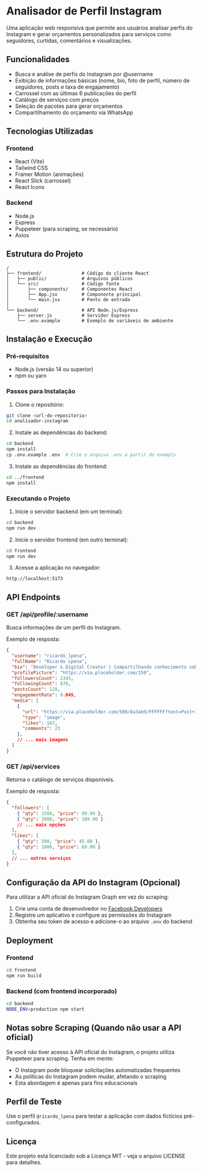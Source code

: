 # Analisador de Perfil Instagram

Uma aplicação web responsiva que permite aos usuários analisar perfis do Instagram e gerar orçamentos personalizados para serviços como seguidores, curtidas, comentários e visualizações.

## Funcionalidades

- Busca e análise de perfis do Instagram por @username
- Exibição de informações básicas (nome, bio, foto de perfil, número de seguidores, posts e taxa de engajamento)
- Carrossel com as últimas 6 publicações do perfil
- Catálogo de serviços com preços
- Seleção de pacotes para gerar orçamentos
- Compartilhamento do orçamento via WhatsApp

## Tecnologias Utilizadas

### Frontend
- React (Vite)
- Tailwind CSS
- Framer Motion (animações)
- React Slick (carrossel)
- React Icons

### Backend
- Node.js
- Express
- Puppeteer (para scraping, se necessário)
- Axios

## Estrutura do Projeto

```
/
├── frontend/               # Código do cliente React
│   ├── public/             # Arquivos públicos
│   └── src/                # Código fonte
│       ├── components/     # Componentes React
│       ├── App.jsx         # Componente principal
│       └── main.jsx        # Ponto de entrada
│
└── backend/                # API Node.js/Express
    ├── server.js           # Servidor Express
    └── .env.example        # Exemplo de variáveis de ambiente
```

## Instalação e Execução

### Pré-requisitos
- Node.js (versão 14 ou superior)
- npm ou yarn

### Passos para Instalação

1. Clone o repositório:
```bash
git clone <url-do-repositorio>
cd analisador-instagram
```

2. Instale as dependências do backend:
```bash
cd backend
npm install
cp .env.example .env  # Crie o arquivo .env a partir do exemplo
```

3. Instale as dependências do frontend:
```bash
cd ../frontend
npm install
```

### Executando o Projeto

1. Inicie o servidor backend (em um terminal):
```bash
cd backend
npm run dev
```

2. Inicie o servidor frontend (em outro terminal):
```bash
cd frontend
npm run dev
```

3. Acesse a aplicação no navegador:
```
http://localhost:5173
```

## API Endpoints

### GET /api/profile/:username
Busca informações de um perfil do Instagram.

Exemplo de resposta:
```json
{
  "username": "ricardo_lpena",
  "fullName": "Ricardo Lpena",
  "bio": "Developer & Digital Creator | Compartilhando conhecimento sobre tecnologia e desenvolvimento",
  "profilePicture": "https://via.placeholder.com/150",
  "followersCount": 2345,
  "followingCount": 876,
  "postsCount": 128,
  "engagementRate": 0.045,
  "media": [
    {
      "url": "https://via.placeholder.com/500/8a3ab9/FFFFFF?text=Post+1",
      "type": "image",
      "likes": 187,
      "comments": 23
    },
    // ... mais imagens
  ]
}
```

### GET /api/services
Retorna o catálogo de serviços disponíveis.

Exemplo de resposta:
```json
{
  "followers": [
    { "qty": 1500, "price": 99.99 },
    { "qty": 3000, "price": 189.90 }
    // ... mais opções
  ],
  "likes": [
    { "qty": 500, "price": 45.00 },
    { "qty": 1000, "price": 60.00 }
  ],
  // ... outros serviços
}
```

## Configuração da API do Instagram (Opcional)

Para utilizar a API oficial do Instagram Graph em vez do scraping:

1. Crie uma conta de desenvolvedor no [Facebook Developers](https://developers.facebook.com/)
2. Registre um aplicativo e configure as permissões do Instagram
3. Obtenha seu token de acesso e adicione-o ao arquivo `.env` do backend

## Deployment

### Frontend
```bash
cd frontend
npm run build
```

### Backend (com frontend incorporado)
```bash
cd backend
NODE_ENV=production npm start
```

## Notas sobre Scraping (Quando não usar a API oficial)

Se você não tiver acesso à API oficial do Instagram, o projeto utiliza Puppeteer para scraping. Tenha em mente:

- O Instagram pode bloquear solicitações automatizadas frequentes
- As políticas do Instagram podem mudar, afetando o scraping
- Esta abordagem é apenas para fins educacionais

## Perfil de Teste

Use o perfil `@ricardo_lpena` para testar a aplicação com dados fictícios pré-configurados.

## Licença

Este projeto está licenciado sob a Licença MIT - veja o arquivo LICENSE para detalhes. 